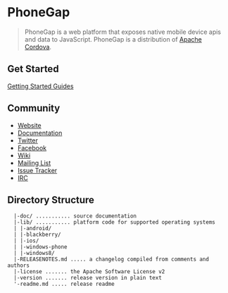PhoneGap
========

> PhoneGap is a web platform that exposes native mobile device apis and data to JavaScript. PhoneGap is a distribution of [Apache Cordova](http://cordova.io).


Get Started
-----------

[Getting Started Guides](http://docs.phonegap.com/guide_getting-started_index.md.html)

Community
---------

- [Website](http://phonegap.com)
- [Documentation](http://docs.phonegap.com/)
- [Twitter](http://twitter.com/phonegap)
- [Facebook](http://facebook.com/phonegap)
- [Wiki](http://wiki.phonegap.com/)
- [Mailing List](http://groups.google.com/group/phonegap)
- [Issue Tracker](https://issues.apache.org/jira/browse/CB)
- [IRC](http://webchat.freenode.net/?channels=#phonegap)

Directory Structure
-------------------

	  |-doc/ ........... source documentation
	  |-lib/ ........... platform code for supported operating systems
	  | |-android/
	  | |-blackberry/
	  | |-ios/
      | |-windows-phone
	  | |-windows8/
	  |-RELEASENOTES.md ..... a changelog compiled from comments and authors
	  |-license ....... the Apache Software License v2
	  |-version ....... release version in plain text
	  '-readme.md ..... release readme

